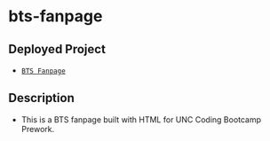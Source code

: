 # bts-fanpage

## Deployed Project

* [`BTS Fanpage`](https://tutchings.github.io/bts-fanpage/)

## Description
* This is a BTS fanpage built with HTML for UNC Coding Bootcamp Prework.
